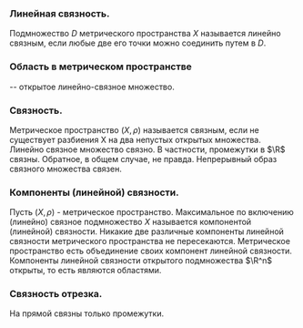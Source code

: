 ### Линейная связность.
Подмножество $D$ метрического пространства $X$ называется линейно связным, если любые две его точки можно соединить путем в $D$.
### Область в метрическом пространстве
-- открытое линейно-связное множество.
### Связность.
Метрическое пространство $(X, \rho)$ называется связным, если не существует разбиения X на два непустых открытых множества.
Линейно связное множество связно. В частности, промежутки в $\R$ связны. Обратное, в общем случае, не правда.
Непрерывный образ связного множества связен.
### Компоненты (линейной) связности.
Пусть $(X, \rho)$ - метрическое пространство. Максимальное по включению (линейно) связное подмножество $X$ называется компонентой (линейной) связности.
Никакие две различные компоненты линейной связности метрического пространства не пересекаются.
Метрическое пространство есть объединение своих компонент линейной связности.
Компоненты линейной связности открытого подмножества $\R^n$ открыты, то есть являются областями.
### Связность отрезка.
На прямой связны только промежутки.